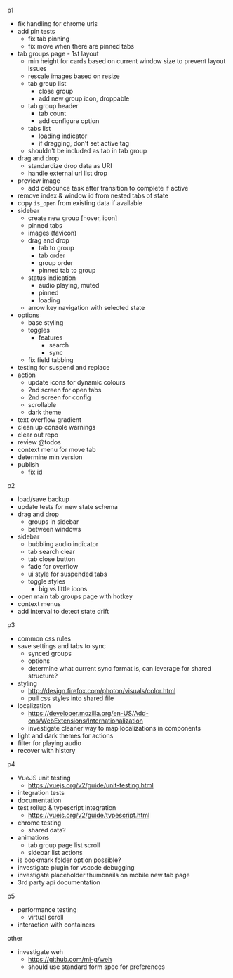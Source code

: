 p1
- fix handling for chrome urls
- add pin tests
  - fix tab pinning
  - fix move when there are pinned tabs
- tab groups page - 1st layout
  - min height for cards based on current window size to prevent layout issues
  - rescale images based on resize
  - tab group list
    - close group
    - add new group icon, droppable
  - tab group header
    - tab count
    - add configure option
  - tabs list
    - loading indicator
    - if dragging, don't set active tag
  - shouldn't be included as tab in tab group
- drag and drop
  - standardize drop data as URI
  - handle external url list drop
- preview image
  - add debounce task after transition to complete if active
- remove index & window id from nested tabs of state
- copy `is_open` from existing data if available
- sidebar
  - create new group [hover, icon]
  - pinned tabs
  - images (favicon)
  - drag and drop
    - tab to group
    - tab order
    - group order
    - pinned tab to group
  - status indication
    - audio playing, muted
    - pinned
    - loading
  - arrow key navigation with selected state
- options
  - base styling
  - toggles
    - features
      - search
      - sync
  - fix field tabbing
- testing for suspend and replace
- action
  - update icons for dynamic colours
  - 2nd screen for open tabs
  - 2nd screen for config
  - scrollable
  - dark theme
- text overflow gradient
- clean up console warnings
- clear out repo
- review @todos
- context menu for move tab
- determine min version
- publish
  - fix id

p2
- load/save backup
- update tests for new state schema
- drag and drop
  - groups in sidebar
  - between windows
- sidebar
  - bubbling audio indicator
  - tab search clear
  - tab close button
  - fade for overflow
  - ui style for suspended tabs
  - toggle styles
    - big vs little icons
- open main tab groups page with hotkey
- context menus
- add interval to detect state drift

p3
- common css rules
- save settings and tabs to sync
  - synced groups
  - options
  - determine what current sync format is, can leverage for shared structure?
- styling
  - http://design.firefox.com/photon/visuals/color.html
  - pull css styles into shared file
- localization
  - https://developer.mozilla.org/en-US/Add-ons/WebExtensions/Internationalization
  - investigate cleaner way to map localizations in components
- light and dark themes for actions
- filter for playing audio
- recover with history

p4
- VueJS unit testing
  - https://vuejs.org/v2/guide/unit-testing.html
- integration tests
- documentation
- test rollup & typescript integration
  - https://vuejs.org/v2/guide/typescript.html
- chrome testing
  - shared data?
- animations
  - tab group page list scroll
  - sidebar list actions
- is bookmark folder option possible?
- investigate plugin for vscode debugging
- investigate placeholder thumbnails on mobile new tab page
- 3rd party api documentation

p5
- performance testing
  - virtual scroll
- interaction with containers

other
- investigate weh
  - https://github.com/mi-g/weh
  - should use standard form spec for preferences
